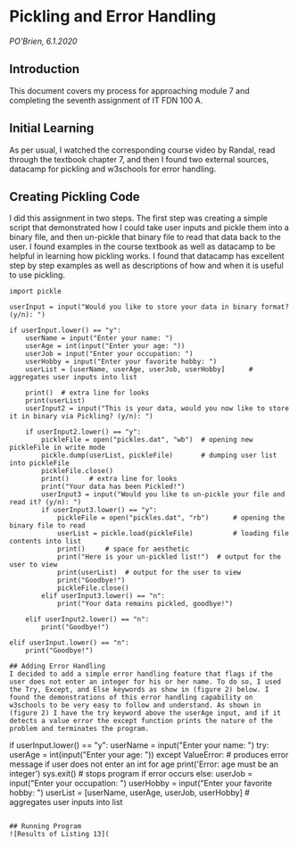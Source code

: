 # Pickling and Error Handling
*PO'Brien, 6.1.2020*

## Introduction
This document covers my process for approaching module 7 and completing the seventh assignment of IT FDN 100 A.

## Initial Learning
As per usual, I watched the corresponding course video by Randal, read through the textbook chapter 7, and then I found two external sources, datacamp for pickling and w3schools for error handling.

## Creating Pickling Code
I did this assignment in two steps. The first step was creating a simple script that demonstrated how I could take user inputs and pickle them into a binary file, and then un-pickle that binary file to read that data back to the user. I found examples in the course textbook as well as datacamp to be helpful in learning how pickling works. I found that datacamp has excellent step by step examples as well as descriptions of how and when it is useful to use pickling.


```
import pickle

userInput = input("Would you like to store your data in binary format? (y/n): ")

if userInput.lower() == "y":
    userName = input("Enter your name: ")
    userAge = int(input("Enter your age: "))
    userJob = input("Enter your occupation: ")
    userHobby = input("Enter your favorite hobby: ")
    userList = [userName, userAge, userJob, userHobby]      # aggregates user inputs into list

    print()  # extra line for looks
    print(userList)
    userInput2 = input("This is your data, would you now like to store it in binary via Pickling? (y/n): ")

    if userInput2.lower() == "y":
        pickleFile = open("pickles.dat", "wb")  # opening new pickleFile in write mode
        pickle.dump(userList, pickleFile)       # dumping user list into pickleFile
        pickleFile.close()
        print()     # extra line for looks
        print("Your data has been Pickled!")
        userInput3 = input("Would you like to un-pickle your file and read it? (y/n): ")
        if userInput3.lower() == "y":
            pickleFile = open("pickles.dat", "rb")      # opening the binary file to read
            userList = pickle.load(pickleFile)          # loading file contents into list
            print()     # space for aesthetic
            print("Here is your un-pickled list!")  # output for the user to view
            print(userList)  # output for the user to view
            print("Goodbye!")
            pickleFile.close()
        elif userInput3.lower() == "n":
            print("Your data remains pickled, goodbye!")

    elif userInput2.lower() == "n":
        print("Goodbye!")

elif userInput.lower() == "n":
    print("Goodbye!")

## Adding Error Handling
I decided to add a simple error handling feature that flags if the user does not enter an integer for his or her name. To do so, I used the Try, Except, and Else keywords as show in (figure 2) below. I found the demonstrations of this error handling capability on w3schools to be very easy to follow and understand. As shown in (figure 2) I have the try keyword above the userAge input, and if it detects a value error the except function prints the nature of the problem and terminates the program.

```
if userInput.lower() == "y":
    userName = input("Enter your name: ")
    try:
        userAge = int(input("Enter your age: "))
    except ValueError:      # produces error message if user does not enter an int for age
        print('Error: age must be an integer')
        sys.exit()  # stops program if error occurs
    else:
        userJob = input("Enter your occupation: ")
        userHobby = input("Enter your favorite hobby: ")
        userList = [userName, userAge, userJob, userHobby]      # aggregates user inputs into list
```

## Running Program
![Results of Listing 13](

